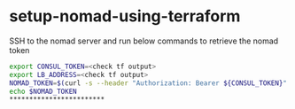 # setup-nomad-using-terraform

SSH to the nomad server and run below commands to retrieve the nomad token
```sh
export CONSUL_TOKEN=<check tf output>
export LB_ADDRESS=<check tf output>
NOMAD_TOKEN=$(curl -s --header "Authorization: Bearer ${CONSUL_TOKEN}" "${LB_ADDRESS}:8500/v1/kv/nomad_user_token?raw")
echo $NOMAD_TOKEN
************************
```